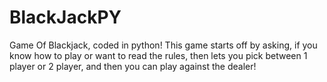 # BlackJackPY
Game Of Blackjack, coded in python! This game starts off by asking, if you know how to play or want to read the rules, then lets you pick between 1 player or 2 player, and then you can play against the dealer!

